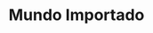 ---
title: "Mundo Importado"
url: /neuquen/mundo-importado-domingo-faustino-sarmiento-2/
shop: Kramladen
---